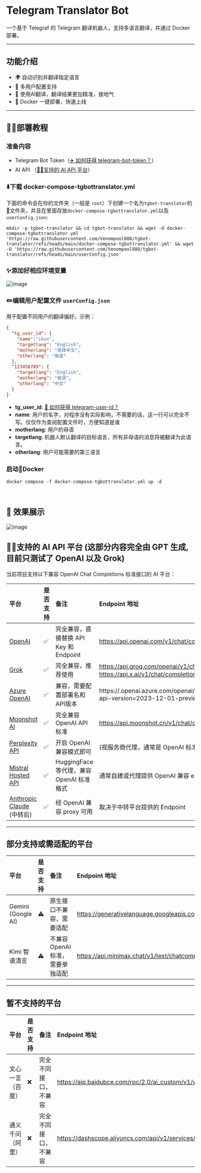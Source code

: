 # Telegram Translator Bot

一个基于 Telegraf 的 Telegram 翻译机器人，支持多语言翻译，并通过 Docker 部署。

---

## 功能介绍

- 🌍 自动识别并翻译指定语言
- 👥 多用户配置支持
- 🤖 使用AI翻译，翻译结果更加精准，接地气
- 🐳 Docker 一键部署，快速上线

---

## 👨‍🎓部署教程
### 准备内容
- Telegram Bot Token（[✈️ 如何获得 telegram-bot-token？](https://github.com/Venompool888/CloudflareDNS-TGBot/tree/main?tab=readme-ov-file#%EF%B8%8F-%E5%A6%82%E4%BD%95%E8%8E%B7%E5%BE%97-telegram-bot-token)）
- AI API （[🤖🔩支持的 AI API 平台](https://github.com/Venompool888/tgbot-translator/blob/main/README.md#%E6%94%AF%E6%8C%81%E7%9A%84-ai-api-%E5%B9%B3%E5%8F%B0-%E8%BF%99%E9%83%A8%E5%88%86%E5%86%85%E5%AE%B9%E5%AE%8C%E5%85%A8%E7%94%B1-gpt-%E7%94%9F%E6%88%90-%E7%9B%AE%E5%89%8D%E5%8F%AA%E6%B5%8B%E8%AF%95%E4%BA%86-openai-%E4%BB%A5%E5%8F%8A-grok)）
### ⬇️下载 docker-compose-tgbottranslator.yml
下面的命令会在你的文件夹（一般是 `root`）下创建一个名为`tgbot-translator`的📂文件夹，并且在里面存放`docker-compose-tgbottranslator.yml`以及`userConfig.json`:
```
mkdir -p tgbot-translator && cd tgbot-translator && wget -O docker-compose-tgbottranslator.yml 'https://raw.githubusercontent.com/Venompool888/tgbot-translator/refs/heads/main/docker-compose-tgbottranslator.yml' && wget -O 'https://raw.githubusercontent.com/Venompool888/tgbot-translator/refs/heads/main/userConfig.json'
```
### ✨添加好相应环境变量
![image](https://github.com/user-attachments/assets/1413c4e7-cbe2-43ee-9a38-f3c58f4e77d7)


### ✏️编辑用户配置文件 `userConfig.json`

用于配置不同用户的翻译偏好。示例：

```json
{
  "tg_user_id": {
    "name":"ikun",
    "targetlang": "English",
    "motherlang": "简体中文",
    "otherlang": "俄语"
  },
  "123456789": {
    "targetlang": "English",
    "motherlang": "俄语",
    "otherlang": "中文"
  }
}
```
- **tg_user_id**: [👤 如何获得 telegram-user-id？](https://github.com/Venompool888/CloudflareDNS-TGBot/tree/main#-%E5%A6%82%E4%BD%95%E8%8E%B7%E5%BE%97-telegram-user-id)
- **name**: 用户的名字，对程序没有实际影响，不需要的话，这一行可以完全不写。仅仅作为查阅配置文件时，方便知道是谁
- **motherlang**: 用户的母语
- **targetlang**: 机器人默认翻译的目标语言，所有非母语的消息将被翻译为此语言。
- **otherlang**: 用户可能需要的第三语言

### 启动🐳Docker
```
docker compose -f docker-compose-tgbottranslator.yml up -d



```
## 🌟 效果展示
![image](https://github.com/user-attachments/assets/a4046640-4bea-4f5f-b104-fc5fde6a3a40)


## 🤖🔩支持的 AI API 平台 (这部分内容完全由 GPT 生成, 目前只测试了 OpenAI 以及 Grok)

当前项目支持以下兼容 OpenAI Chat Completions 标准接口的 AI 平台：

| 平台 | 是否支持 | 备注 | Endpoint 地址 |
|:-----|:--------|:-----|:--------------|
| [OpenAI](https://platform.openai.com/) | ✅ | 完全兼容，直接替换 API Key 和 Endpoint | https://api.openai.com/v1/chat/completions |
| [Grok](https://console.x.ai/) | ✅ | 完全兼容，推荐使用 | https://api.groq.com/openai/v1/chat/completions 或 https://api.x.ai/v1/chat/completions |
| [Azure OpenAI](https://learn.microsoft.com/en-us/azure/ai-services/openai/) | ✅ | 兼容，需要配置部署名和API版本 | https://<your-resource-name>.openai.azure.com/openai/deployments/<deployment-name>/chat/completions?api-version=2023-12-01-preview |
| [Moonshot AI](https://platform.moonshot.cn/) | ✅ | 完全兼容 OpenAI API 标准 | https://api.moonshot.cn/v1/chat/completions |
| [Perplexity API](https://www.perplexity.ai/) | ✅ | 开启 OpenAI兼容模式即可 | (视服务商代理，通常是 OpenAI 标准接口) |
| [Mistral Hosted API](https://mistral.ai/) | ✅ | HuggingFace 等代理，兼容 OpenAI 标准格式 | 通常自建或代理提供 OpenAI 兼容 endpoint |
| [Anthropic Claude](https://www.anthropic.com/) (中转后) | ✅ | 经 OpenAI 兼容 proxy 可用 | 取决于中转平台提供的 Endpoint |

---

## 部分支持或需适配的平台

| 平台 | 是否支持 | 备注 | Endpoint 地址 |
|:-----|:--------|:-----|:--------------|
| Gemini (Google AI) | ⚠️ | 原生接口不兼容，需要适配 | https://generativelanguage.googleapis.com/v1beta/models/*:generateContent |
| Kimi 智谱清言 | ⚠️ | 不兼容 OpenAI标准，需要单独适配 | https://api.minimax.chat/v1/text/chatcompletion |

---

## 暂不支持的平台

| 平台 | 是否支持 | 备注 | Endpoint 地址 |
|:-----|:--------|:-----|:--------------|
| 文心一言（百度） | ❌ | 完全不同接口，不兼容 | https://aip.baidubce.com/rpc/2.0/ai_custom/v1/wenxinworkshop/chat/completions |
| 通义千问（阿里） | ❌ | 完全不同接口，不兼容 | https://dashscope.aliyuncs.com/api/v1/services/aigc/text-generation/generation |


